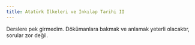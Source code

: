 ```yaml
---
title: Atatürk İlkeleri ve İnkılap Tarihi II
---
```

Derslere pek girmedim. Dökümanlara bakmak ve anlamak yeterli olacaktır, sorular zor değil. 